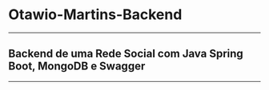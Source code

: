 # Otawio-Martins-Backend

---
## Backend de uma Rede Social com Java Spring Boot, MongoDB e Swagger

---
